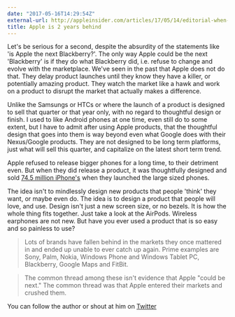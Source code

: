 ```yaml
---
date: "2017-05-16T14:29:54Z"
external-url: http://appleinsider.com/articles/17/05/14/editorial-when-apple-is-2-years-behind-you-put-your-things-in-order
title: Apple is 2 years behind
---
```


Let's be serious for a second, despite the absurdity of the statements like 'is Apple the next Blackberry?'. The only way Apple could be the next 'Blackberry'
is if they do what Blackberry did, i.e. refuse to change and evolve with the marketplace. We've seen in the past that Apple does not do that. They delay product launches until they know they have a killer, or potentially amazing product. They watch the market like a hawk and work on a product to disrupt the market that actually makes a difference.

Unlike the Samsungs or HTCs or <insert random company here> where the launch of a product is designed to sell that quarter or that year only, with no regard to thoughtful design or finish. I used to like Android phones at one time, even still do to some extent, but I have to admit after using Apple products, that the thoughtful design that goes into them is way beyond even what Google does with their Nexus/Google products. They are not designed to be long term platforms, just what will sell this quarter, and capitalize on the latest short term trend.

Apple refused to release bigger phones for a long time, to their detriment even. But when they did release a product, it was thoughtfully designed and sold [74.5 million iPhone's](http://www.slate.com/blogs/moneybox/2015/01/27/iphone_6_shatters_sales_records_apple_has_a_great_first_quarter_in_2015.html) when they launched the large sized phones.

The idea isn't to mindlessly design new products that people 'think' they want, or maybe even do. The idea is to design a product that people will love, and use. Design isn't just a new screen size, or no bezels. It is how the whole thing fits together. Just take a look at the AirPods. Wireless earphones are not new. But have you ever used a product that is so easy and so painless to use?

> Lots of brands have fallen behind in the markets they once mattered in and ended up unable to ever catch up again. Prime examples are Sony, Palm, Nokia, Windows Phone and Windows Tablet PC, Blackberry, Google Maps and FitBit.

> The common thread among these isn't evidence that Apple "could be next." The common thread was that Apple entered their markets and crushed them.

You can follow the author or shout at him on [Twitter](https://twitter.com/abijango)
